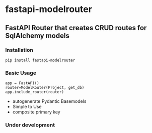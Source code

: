 # fastapi-modelrouter

## FastAPI Router that creates CRUD routes for SqlAlchemy models

### Installation
```
pip install fastapi-modelrouter
```

### Basic Usage
```
app = FastAPI()
router=ModelRouter(Project, get_db)
app.include_router(router)
```



- autogenerate Pydantic Basemodels
- Simple to Use
- composite primary key

### Under development


